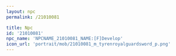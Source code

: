 ```yaml
---
layout: npc
permalink: /21010081

title: Npc
id: '21010081'
npc_name: 'NPCNAME_21010081_NAME:[F]Develop'
icon_url: 'portrait/mob/21010081_m_tyrenroyalguardsword_p.png'
---
```

